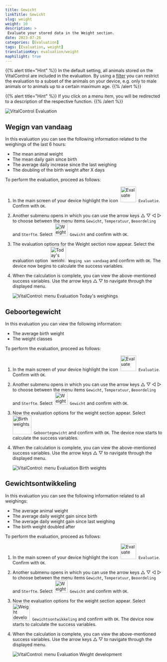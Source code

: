 ```yaml
---
title: Gewicht
linkTitle: Gewicht
slug: weight
weight: 10
description: >
 Evaluate your stored data in the Weight section.
date: 2023-07-26
categories: [Evaluation]
tags: [Evaluation, weight]
translationKey: evaluation/weight
maphilight: true
---
```

{{% alert title="Hint" %}}
In the default setting, all animals stored on the VitalControl are included in the evaluation. By using a [filter](../../filter/) you can restrict the evaluation to a subset of the animals on your device, e.g. only to male animals or to animals up to a certain maximum age.
{{% /alert %}}

{{% alert title="Hint" %}}
If you click on a menu item, you will be redirected to a description of the respective function.
{{% /alert %}}

<img src="../images/imagemap.png" alt="VitalControl Evaluation" title="Weight" usemap="#workmap" class="maphilight" />

<map name="workmap">
   <area shape="rect" coords="3,40,116,160" alt="Weging van vandaag" title="Evaluate the weight values of your animals recorded with the VitalControl on the current day&#10;Mouse click: to the documentation" href="/nl/docs/evaluation/weight/#wegign-van-vandaag">
   <area shape="rect" coords="116,40,238,160" alt="Geboortegewicht" title="Evaluate your stored birth weights&#10;Mouse click: to the documentation" href="/nl/docs/evaluation/weight/#geboortegewicht">
   <area shape="rect" coords="3,160,116,279" alt="gewichtsontwikkeling" title="Evaluate the weight development of your animals&#10;Mouse click: to the documentation" href="/nl/docs/evaluation/weight/#gewichtsontwikkeling">

   <area shape="rect" coords="150,282,238,319" alt="Filter" title="Set a filter&#10;Mouse click: to the documentation" href="/nl/docs/filter">
   <area shape="rect" coords="2,282,95,319" alt="Back" title="Jump back one level&#10;Mouse click: to the documentation" href="/nl/docs/evaluation/">
</map>

## Wegign van vandaag
In this evaluation you can see the following information related to the weighings of the last 6 hours:
- The mean animal weight
- The mean daily gain since birth
- The average daily increase since the last weighing
- The doubling of the birth weight after X days

To perform the evaluation, proceed as follows:

1. In the main screen of your device highlight the icon &nbsp;<img src="/icons/main/evaluation.svg" width="50" align="bottom" alt="Evaluate" />&nbsp; `Evaluatie`. Confirm with `OK`.

2. Another submenu opens in which you can use the arrow keys △ ▽ ◁ ▷ to choose between the menu items `Gewicht`, `Temperatuur`, `Beoordeling` and `Sterfte`. Select &nbsp;<img src="/icons/evaluation/weight.svg" width="40" align="bottom" alt="Weight" />&nbsp; `Gewicht` and confirm with `OK`.

3. The evaluation options for the Weight section now appear. Select the evaluation option &nbsp;<img src="/icons/evaluation/weighingtoday.svg" width="50" align="bottom" alt="Today's weighing" />&nbsp; `Weging van vandaag` and confirm with `OK`. The device now begins to calculate the success variables.

4. When the calculation is complete, you can view the above-mentioned success variables. Use the arrow keys △ ▽ to navigate through the displayed menu.

   ![VitalControl: menu Evaluation Today's weighings](../images/todaysweighings.png "Evaluate Today's weighings")

## Geboortegewicht
In this evaluation you can view the following information:
- The average birth weight
- The weight classes

To perform the evaluation, proceed as follows:

1. In the main screen of your device highlight the icon &nbsp;<img src="/icons/main/evaluation.svg" width="50" align="bottom" alt="Evaluate" />&nbsp; `Evaluatie`. Confirm with `OK`.

2. Another submenu opens in which you can use the arrow keys △ ▽ ◁ ▷ to choose between the menu items `Gewicht`, `Temperatuur`, `Beoordeling` and `Sterfte`. Select &nbsp;<img src="/icons/evaluation/weight.svg" width="40" align="bottom" alt="Weight" />&nbsp; `Gewicht` and confirm with `OK`.

3. Now the evaluation options for the weight section appear. Select &nbsp;<img src="/icons/evaluation/birthweights.svg" width="60" align="bottom" alt="Birth weights" />&nbsp; `Geboortegewicht` and confirm with `OK`. The device now starts to calculate the success variables.

4. When the calculation is complete, you can view the above-mentioned success variables. Use the arrow keys △ ▽ to navigate through the displayed menu.

   ![VitalControl: menu Evaluation Birth weights](../images/birthweights.png "Evaluate Birth weights")

## Gewichtsontwikkeling

In this evaluation you can see the following information related to all weighings:
- The average animal weight
- The average daily weight gain since birth
- The average daily weight gain since last weighing
- The birth weight doubled after

To perform the evaluation, proceed as follows:

1. In the main screen of your device highlight the icon &nbsp;<img src="/icons/main/evaluation.svg" width="50" align="bottom" alt="Evaluate" />&nbsp; `Evaluatie`. Confirm with `OK`.

2. Another submenu opens in which you can use the arrow keys △ ▽ ◁ ▷ to choose between the menu items `Gewicht`, `Temperatuur`, `Beoordeling` and `Sterfte`. Select &nbsp;<img src="/icons/evaluation/weight.svg" width="40" align="bottom" alt="Weight" />&nbsp; `Gewicht` and confirm with `OK`.

3. Now the evaluation options for the weight section appear. Select &nbsp;<img src="/icons/evaluation/weightdevelopment.svg" width="55" align="bottom" alt="Weight development" />&nbsp; `Gewichtsontwikkeling` and confirm with `OK`. The device now starts to calculate the success variables.

4. When the calculation is complete, you can view the above-mentioned success variables. Use the arrow keys △ ▽ to navigate through the displayed menu.

   ![VitalControl: menu Evaluation Weight development](../images/weightdevelopment.png "Evaluate Weight development")
